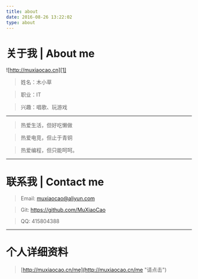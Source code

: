 ```yaml
---
title: about
date: 2016-08-26 13:22:02
type: about
---
```


# 关于我 | About me
![http://muxiaocao.cn][1]
> 姓名：木小草

> 职业：IT

> 兴趣：唱歌、玩游戏

---
> 热爱生活，但好吃懒做

> 热爱电竞，但止于青铜

> 热爱编程，但只能呵呵。

---
# 联系我 | Contact me

> Email: muxiaocao@aliyun.com

> Git: https://github.com/MuXiaoCao

> QQ: 415804388

---
# 个人详细资料

> [http://muxiaocao.cn/me](http://muxiaocao.cn/me "请点击")

  [1]: http://muxiaocao01.oss-cn-shenzhen.aliyuncs.com/images/img/front.png
